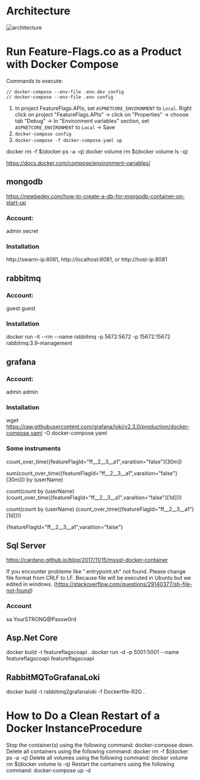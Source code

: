 # Architecture

![architecture](https://user-images.githubusercontent.com/68597908/130388173-dbdafb6f-49e5-4225-9f02-e1327bdcfde5.png)



# Run Feature-Flags.co as a Product with Docker Compose

Commands to execute:

    // docker-compose --env-file .env.dev config 
    // docker-compose --env-file .env config 
1. In project FeatureFlags.APIs, set `ASPNETCORE_ENVIRONMENT` to `Local`. Right click on project "FeatureFlags.APIs" -> click on "Properties" -> choose tab "Debug" -> In "Environment variables" section, set `ASPNETCORE_ENVIRONMENT` to `Local` -> Save
2. `docker-compose config`
3. `docker-compose -f docker-compose.yaml up`

docker rm -f $(docker ps -a -q)
docker volume rm $(docker volume ls -q)

https://docs.docker.com/compose/environment-variables/

## mongodb 
https://newbedev.com/how-to-create-a-db-for-mongodb-container-on-start-up
### Account:
admin secret
### Installation
http://swarm-ip:8081, http://localhost:8081, or http://host-ip:8081

## rabbitmq
### Account:
guest guest
### Installation
docker run -it --rm --name rabbitmq -p 5672:5672 -p 15672:15672 rabbitmq:3.9-management

## grafana 
### Account:
admin admin
### Installation
wget https://raw.githubusercontent.com/grafana/loki/v2.3.0/production/docker-compose.yaml -O docker-compose.yaml
### Some instruments
count_over_time({featureFlagId="ff__2__3__a1",varaition="false"}[30m])

sum(count_over_time({featureFlagId="ff__2__3__a1",varaition="false"}[30m])) by (userName)

count(count by (userName) (count_over_time({featureFlagId="ff__2__3__a1",varaition="false"}[1d])))

count(count by (userName) (count_over_time({featureFlagId="ff__2__3__a1"}[1d])))

{featureFlagId="ff__2__3__a1",varaition="false"}


## Sql Server

https://cardano.github.io/blog/2017/11/15/mssql-docker-container

If you encounter probleme like ".entrypoint.sh" not found. Please change file format from CRLF to LF. Because file will be executed in Ubuntu but we edited in windows. (https://stackoverflow.com/questions/29140377/sh-file-not-found)

### Account
sa YourSTRONG@Passw0rd


## Asp.Net Core
docker build -t featureflagscoapi .
docker run -d -p 5001:5001 --name featureflagscoapi featureflagscoapi

## RabbitMQToGrafanaLoki
docker build -t rabbitmq2grafanaloki -f Dockerfile-R2G .


# How to Do a Clean Restart of a Docker InstanceProcedure

Stop the container(s) using the following command: docker-compose down.
Delete all containers using the following command: docker rm -f $(docker ps -a -q)
Delete all volumes using the following command: docker volume rm $(docker volume ls -q)
Restart the containers using the following command: docker-compose up -d

